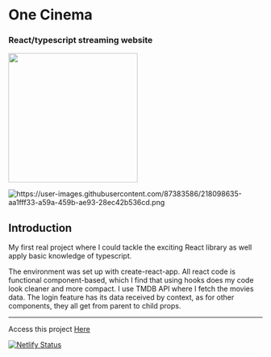 <h1><name>One Cinema</name></h1>
<h3> React/typescript streaming website </h3>

<!-- <logo>https://user-images.githubusercontent.com/87383586/219822058-8b8e4605-d1a0-4cfe-bf86-cb6df1ed059f.png</logo> -->
<img src="https://user-images.githubusercontent.com/87383586/219822058-8b8e4605-d1a0-4cfe-bf86-cb6df1ed059f.png" width="256px"/>

![<image>https://user-images.githubusercontent.com/87383586/218098635-aa1fff33-a59a-459b-ae93-28ec42b536cd.png</image>](
https://user-images.githubusercontent.com/87383586/218098635-aa1fff33-a59a-459b-ae93-28ec42b536cd.png)

<h2> Introduction </h2>
<p><description>My first real project where I could tackle the exciting React library as well apply basic knowledge of typescript.</description></p>
<p> 
  The environment was set up with create-react-app. All react code is functional component-based, which I find that using hooks does my code look cleaner and more compact.
  I use TMDB API where I fetch the movies data. The login feature has its data received by context, as for other components, they all get from parent to child props.
</p>

<hr>
Access this project <a href="https://pedantic-northcutt-1aa55c.netlify.app" target="_blank" website="<website>https://pedantic-northcutt-1aa55c.netlify.app</website>" >Here</a>

[![Netlify Status](https://api.netlify.com/api/v1/badges/341e0421-ed1f-44b5-84d4-dbd3b9badac3/deploy-status)](https://app.netlify.com/sites/onecinema-live/deploys)

<!-- ![one-cinema-hero](https://user-images.githubusercontent.com/87383586/149380024-3315d7ca-88a1-407f-8cef-7204947d4214.png) -->
